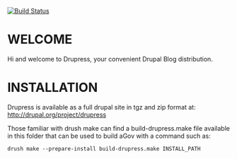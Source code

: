 [![Build Status](https://travis-ci.org/cafuego/drupress.svg?branch=master)](https://travis-ci.org/cafuego/drupress)

# WELCOME

Hi and welcome to Drupress, your convenient Drupal Blog distribution.

# INSTALLATION

Drupress is available as a full drupal site in tgz and zip format at: http://drupal.org/project/drupress

Those familiar with drush make can find a build-drupress.make file available
in this folder that can be used to build aGov with a command such as:

```
drush make --prepare-install build-drupress.make INSTALL_PATH
```
